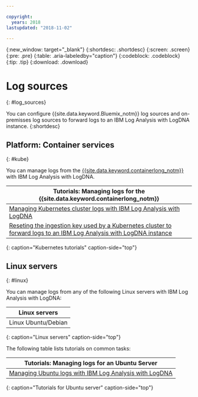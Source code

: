 ```yaml
---

copyright:
  years: 2018
lastupdated: "2018-11-02"

---
```


{:new_window: target="_blank"}
{:shortdesc: .shortdesc}
{:screen: .screen}
{:pre: .pre}
{:table: .aria-labeledby="caption"}
{:codeblock: .codeblock}
{:tip: .tip}
{:download: .download}

# Log sources
{: #log_sources}

You can configure {{site.data.keyword.Bluemix_notm}} log sources and on-premisses log sources to forward logs to an IBM Log Analysis with LogDNA instance. 
{:shortdesc}


## Platform: Container services
{: #kube}

You can manage logs from the [{{site.data.keyword.containerlong_notm}}](/docs/containers/container_index.html#container_index) with IBM Log Analysis with LogDNA.

| Tutorials: Managing logs for the {{site.data.keyword.containerlong_notm}} |
|---------------------------------------------------------------------------------------------------|
| [Managing Kubernetes cluster logs with IBM Log Analysis with LogDNA](/docs/services/Log-Analysis-with-LogDNA/tutorials/kube.html#kube)| 
| [Reseting the ingestion key used by a Kubernetes cluster to forward logs to an IBM Log Analysis with LogDNA instance](/docs/services/Log-Analysis-with-LogDNA/tutorials/kube_reset_ingestion.html#kube_reset) | 
{: caption="Kubernetes tutorials" caption-side="top"} 



## Linux servers
{: #linux}

You can manage logs from any of the following Linux servers with IBM Log Analysis with LogDNA:

| Linux servers       | 
|---------------------|
| Linux Ubuntu/Debian | 
{: caption="Linux servers" caption-side="top"} 


The following table lists tutorials on common tasks:

| Tutorials: Managing logs for an Ubuntu Server |
|-----------------------------------------------|
| [Managing Ubuntu logs with IBM Log Analysis with LogDNA](/docs/services/Log-Analysis-with-LogDNA/tutorials/ubuntu.html#ubuntu) | 
{: caption="Tutorials for Ubuntu server" caption-side="top"} 


